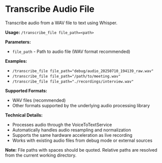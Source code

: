 # Transcribe Audio File

Transcribe audio from a WAV file to text using Whisper.

**Usage:** `/transcribe_file file_path=<path>`

**Parameters:**
- `file_path` - Path to audio file (WAV format recommended)

**Examples:**
- `/transcribe_file file_path="debug/audio_20250710_194139_raw.wav"`
- `/transcribe_file file_path="/path/to/meeting.wav"`
- `/transcribe_file file_path="./recordings/interview.wav"`

**Supported Formats:**
- WAV files (recommended)
- Other formats supported by the underlying audio processing library

**Technical Details:**
- Processes audio through the VoiceToTextService
- Automatically handles audio resampling and normalization
- Supports the same hardware acceleration as live recording
- Works with existing audio files from debug mode or external sources

**Note:** File paths with spaces should be quoted. Relative paths are resolved from the current working directory.